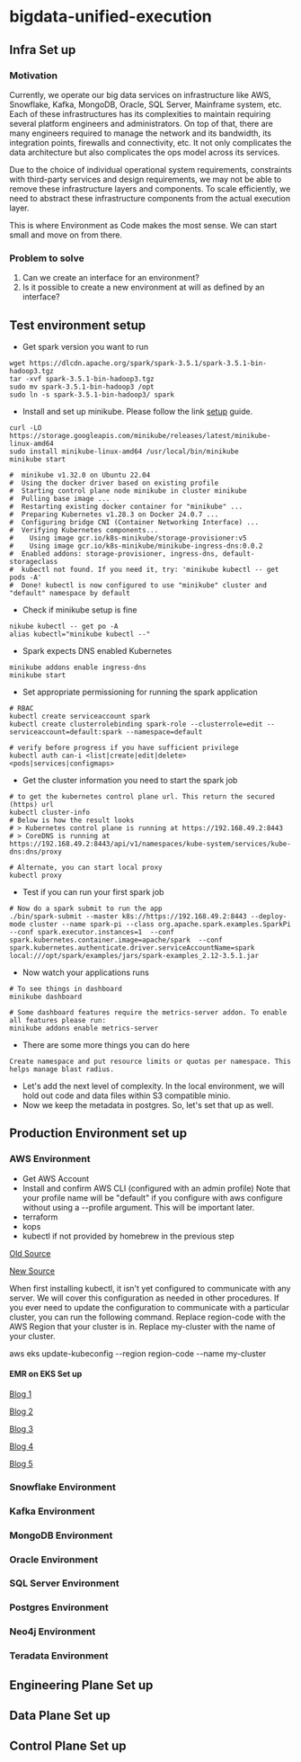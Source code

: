 # bigdata-unified-execution

## Infra Set up

### Motivation

Currently, we operate our big data services on infrastructure like AWS, Snowflake, Kafka, MongoDB, Oracle, SQL Server, Mainframe system, etc. Each of these infrastructures has its complexities to maintain requiring several platform engineers and administrators. On top of that, there are many engineers required to manage the network and its bandwidth, its integration points, firewalls and connectivity, etc. It not only complicates the data architecture but also complicates the ops model across its services.

Due to the choice of individual operational system requirements, constraints with third-party services and design requirements, we may not be able to remove these infrastructure layers and components. To scale efficiently, we need to abstract these infrastructure components from the actual execution layer.

This is where Environment as Code makes the most sense. We can start small and move on from there.

### Problem to solve

1. Can we create an interface for an environment?
2. Is it possible to create a new environment at will as defined by an interface?

## Test environment setup

* Get spark version you want to run

```shell
wget https://dlcdn.apache.org/spark/spark-3.5.1/spark-3.5.1-bin-hadoop3.tgz
tar -xvf spark-3.5.1-bin-hadoop3.tgz
sudo mv spark-3.5.1-bin-hadoop3 /opt
sudo ln -s spark-3.5.1-bin-hadoop3/ spark
```

* Install and set up minikube. Please follow the link [setup](https://minikube.sigs.k8s.io/docs/start/) guide.

```shell
curl -LO https://storage.googleapis.com/minikube/releases/latest/minikube-linux-amd64
sudo install minikube-linux-amd64 /usr/local/bin/minikube
minikube start

#  minikube v1.32.0 on Ubuntu 22.04
#  Using the docker driver based on existing profile
#  Starting control plane node minikube in cluster minikube
#  Pulling base image ...
#  Restarting existing docker container for "minikube" ...
#  Preparing Kubernetes v1.28.3 on Docker 24.0.7 ...
#  Configuring bridge CNI (Container Networking Interface) ...
#  Verifying Kubernetes components...
#    Using image gcr.io/k8s-minikube/storage-provisioner:v5
#    Using image gcr.io/k8s-minikube/minikube-ingress-dns:0.0.2
#  Enabled addons: storage-provisioner, ingress-dns, default-storageclass
#  kubectl not found. If you need it, try: 'minikube kubectl -- get pods -A'
#  Done! kubectl is now configured to use "minikube" cluster and "default" namespace by default
```

* Check if minikube setup is fine

```shell
nikube kubectl -- get po -A
alias kubectl="minikube kubectl --"
```

* Spark expects DNS enabled Kubernetes

```shell
minikube addons enable ingress-dns
minikube start
```

* Set appropriate permissioning for running the spark application

```shell
# RBAC
kubectl create serviceaccount spark
kubectl create clusterrolebinding spark-role --clusterrole=edit --serviceaccount=default:spark --namespace=default

# verify before progress if you have sufficient privilege
kubectl auth can-i <list|create|edit|delete> <pods|services|configmaps>
```

* Get the cluster information you need to start the spark job

```shell
# to get the kubernetes control plane url. This return the secured (https) url
kubectl cluster-info
# Below is how the result looks
# > Kubernetes control plane is running at https://192.168.49.2:8443
# > CoreDNS is running at https://192.168.49.2:8443/api/v1/namespaces/kube-system/services/kube-dns:dns/proxy

# Alternate, you can start local proxy
kubectl proxy
```

* Test if you can run your first spark job

```shell
# Now do a spark submit to run the app
./bin/spark-submit --master k8s://https://192.168.49.2:8443 --deploy-mode cluster --name spark-pi --class org.apache.spark.examples.SparkPi --conf spark.executor.instances=1  --conf spark.kubernetes.container.image=apache/spark  --conf spark.kubernetes.authenticate.driver.serviceAccountName=spark  local:///opt/spark/examples/jars/spark-examples_2.12-3.5.1.jar
```

* Now watch your applications runs

```shell
# To see things in dashboard
minikube dashboard

# Some dashboard features require the metrics-server addon. To enable all features please run:
minikube addons enable metrics-server
```

* There are some more things you can do here

```text
Create namespace and put resource limits or quotas per namespace. This helps manage blast radius.
```

* Let's add the next level of complexity. In the local environment, we will hold out code and data files within S3 compatible minio.  
* Now we keep the metadata in postgres. So, let's set that up as well.

## Production Environment set up

### AWS Environment

* Get AWS Account
* Install and confirm AWS CLI (configured with an admin profile) Note that your profile name will be "default" if you configure with aws configure without using a --profile argument. This will be important later.
* terraform
* kops
* kubectl if not provided by homebrew in the previous step

[Old Source](https://github.com/lynnlangit/Spark-Scala-EKS/blob/master/AWS-Setup-Guide-Spark-EKS.md)

[New Source](https://docs.aws.amazon.com/eks/latest/userguide/setting-up.html)

When first installing kubectl, it isn't yet configured to communicate with any server. We will cover this configuration as needed in other procedures. If you ever need to update the configuration to communicate with a particular cluster, you can run the following command. Replace region-code with the AWS Region that your cluster is in. Replace my-cluster with the name of your cluster.

aws eks update-kubeconfig --region region-code --name my-cluster

#### EMR on EKS Set up

[Blog 1](https://aws.amazon.com/blogs/big-data/amazon-emr-on-eks-widens-the-performance-gap-run-apache-spark-workloads-5-37-times-faster-and-at-4-3-times-lower-cost/)

[Blog 2](https://aws.amazon.com/blogs/containers/best-practices-for-running-spark-on-amazon-eks/)

[Blog 3](https://aws.amazon.com/blogs/big-data/use-karpenter-to-speed-up-amazon-emr-on-eks-autoscaling/)

[Blog 4](https://aws.amazon.com/blogs/containers/run-spark-rapids-ml-workloads-with-gpus-on-amazon-emr-on-eks/)

[Blog 5](https://docs.aws.amazon.com/emr/latest/EMR-on-EKS-DevelopmentGuide/setting-up.html)

### Snowflake Environment

### Kafka Environment

### MongoDB Environment

### Oracle Environment

### SQL Server Environment

### Postgres Environment

### Neo4j Environment

### Teradata Environment

## Engineering Plane Set up



## Data Plane Set up

## Control Plane Set up
